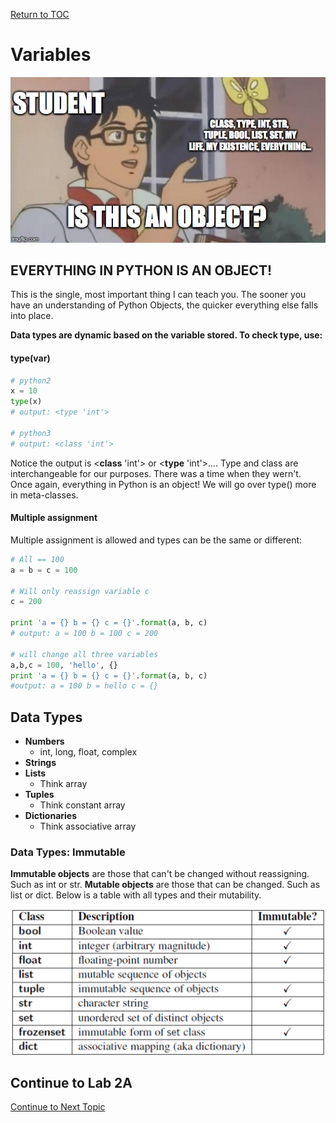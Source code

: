 <a href="https://github.com/CyberTrainingUSAF/07-Python-Programming/blob/master/00-Table-of-Contents.md" rel="Return to TOC"> Return to TOC </a>

# Variables

![](../.gitbook/assets/isthisameme.jpg)

## EVERYTHING IN PYTHON IS AN OBJECT!

This is the single, most important thing I can teach you. The sooner you have an understanding of Python Objects, the quicker everything else falls into place.

**Data types are dynamic based on the variable stored. To check type, use:**

#### **type\(**var**\)**

```python
# python2
x = 10
type(x)
# output: <type 'int'>

# python3
# output: <class 'int'>
```

Notice the output is &lt;**class** 'int'&gt; or &lt;**type** 'int'&gt;.... Type and class are interchangeable for our purposes. There was a time when they wern't. Once again, everything in Python is an object! We will go over type\(\) more in meta-classes.

#### Multiple assignment

Multiple assignment is allowed and types can be the same or different:

```python
# All == 100
a = b = c = 100

# Will only reassign variable c
c = 200

print 'a = {} b = {} c = {}'.format(a, b, c)
# output: a = 100 b = 100 c = 200

# will change all three variables
a,b,c = 100, 'hello', {}
print 'a = {} b = {} c = {}'.format(a, b, c)
#output: a = 100 b = hello c = {}
```

## Data Types

* **Numbers**
  * int, long, float, complex
* **Strings**
* **Lists**
  * Think array
* **Tuples**
  * Think constant array
* **Dictionaries**
  * Think associative array

### Data Types: Immutable

**Immutable objects** are those that can't be changed without reassigning. Such as int or str. **Mutable objects** are those that can be changed. Such as list or dict. Below is a table with all types and their mutability.

![](../.gitbook/assets/mutable.png)

## Continue to Lab 2A

<a href="https://github.com/CyberTrainingUSAF/07-Python-Programming/blob/master/02_Data_Types/lab2a.md" rel="Continue to Next Topic"> Continue to Next Topic </a>
